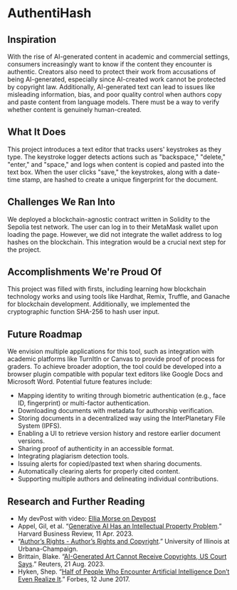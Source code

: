 # AuthentiHash

## Inspiration
With the rise of AI-generated content in academic and commercial settings, consumers increasingly want to know if the content they encounter is authentic. Creators also need to protect their work from accusations of being AI-generated, especially since AI-created work cannot be protected by copyright law. Additionally, AI-generated text can lead to issues like misleading information, bias, and poor quality control when authors copy and paste content from language models. There must be a way to verify whether content is genuinely human-created.

## What It Does
This project introduces a text editor that tracks users' keystrokes as they type. The keystroke logger detects actions such as "backspace," "delete," "enter," and "space," and logs when content is copied and pasted into the text box. When the user clicks "save," the keystrokes, along with a date-time stamp, are hashed to create a unique fingerprint for the document.

## Challenges We Ran Into
We deployed a blockchain-agnostic contract written in Solidity to the Sepolia test network. The user can log in to their MetaMask wallet upon loading the page. However, we did not integrate the wallet address to log hashes on the blockchain. This integration would be a crucial next step for the project.

## Accomplishments We're Proud Of
This project was filled with firsts, including learning how blockchain technology works and using tools like Hardhat, Remix, Truffle, and Ganache for blockchain development. Additionally, we implemented the cryptographic function SHA-256 to hash user input.

## Future Roadmap
We envision multiple applications for this tool, such as integration with academic platforms like TurnItIn or Canvas to provide proof of process for graders. To achieve broader adoption, the tool could be developed into a browser plugin compatible with popular text editors like Google Docs and Microsoft Word. Potential future features include:

- Mapping identity to writing through biometric authentication (e.g., face ID, fingerprint) or multi-factor authentication.
- Downloading documents with metadata for authorship verification.
- Storing documents in a decentralized way using the InterPlanetary File System (IPFS).
- Enabling a UI to retrieve version history and restore earlier document versions.
- Sharing proof of authenticity in an accessible format.
- Integrating plagiarism detection tools.
- Issuing alerts for copied/pasted text when sharing documents.
- Automatically clearing alerts for properly cited content.
- Supporting multiple authors and delineating individual contributions.

## Research and Further Reading
- My devPost with video: [Ellia Morse on Devpost](https://devpost.com/software/ellia-morse)
- Appel, Gil, et al. “[Generative AI Has an Intellectual Property Problem](https://hbr.org/2023/04/generative-ai-has-an-intellectual-property-problem).” Harvard Business Review, 11 Apr. 2023.
- “[Author’s Rights - Author’s Rights and Copyright](https://guides.library.illinois.edu/AuthorsRights).” University of Illinois at Urbana-Champaign.
- Brittain, Blake. “[AI-Generated Art Cannot Receive Copyrights, US Court Says](https://www.reuters.com/legal/ai-generated-art-cannot-receive-copyrights-us-court-says-2023-08-21).” Reuters, 21 Aug. 2023.
- Hyken, Shep. “[Half of People Who Encounter Artificial Intelligence Don’t Even Realize It](https://www.forbes.com/sites/forbesbusinessdevelopmentcouncil/2017/06/12/half-of-people-who-encounter-artificial-intelligence-dont-even-realize-it/).” Forbes, 12 June 2017.
